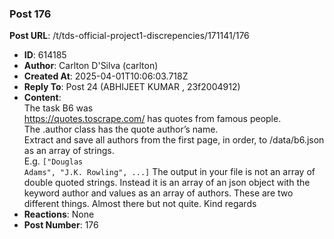 ### Post 176
**Post URL**: /t/tds-official-project1-discrepencies/171141/176
- **ID**: 614185
- **Author**: Carlton D'Silva (carlton)
- **Created At**: 2025-04-01T10:06:03.718Z
- **Reply To**: Post 24 (ABHIJEET KUMAR , 23f2004912)
- **Content**:  
  The task B6 was<br>
<a href="https://quotes.toscrape.com/">https://quotes.toscrape.com/</a> has quotes from famous people.<br>
The .author class has the quote author’s name.<br>
Extract and save all authors from the first page, in order, to /data/b6.json as an array of strings.<br>
E.g. <code>["Douglas Adams", "J.K. Rowling", ...]</code>
The output in your file is not an array of double quoted strings.
Instead it is an array of an json object with the keyword author and values as an array of authors.
These are two different things. Almost there but not quite.
Kind regards
- **Reactions**: None
- **Post Number**: 176

